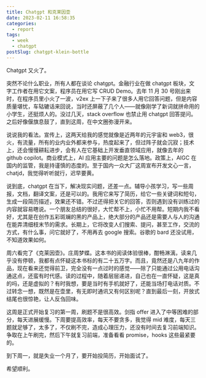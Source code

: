 ```yaml
---
title: Chatgpt 和克莱因壶
date: 2023-02-11 16:58:35
categories:
  - report
tags:
  - week
  - chatgpt
postSlug: chatgpt-klein-bottle
---
```


Chatgpt 又火了。

突然不论什么职业，所有人都在谈论 chatgpt。金融行业在做 chatgpt 板块，文字工作者在用它文案，程序员在用它写 CRUD Demo。去年 11 月 30 号刚出来时，在程序员里小火了一波，v2ex 上一下子来了很多人用它回答问题，但是内容质量堪忧，车轱辘话来回说，当时还屏蔽了几个人——就像刚学了新词就拼命用的小学生，还挺烦人的。没过几天，stack overflow 也禁止用 chatgpt 回答提问。之后好像偃旗息鼓了，直到这周，在中文圈弥漫开来。

说说我的看法。宣传上，这两天给我的感觉就像是近两年的元宇宙和 web3，很火，有流量，所有的业内业外都来参与，热度起来了，但过阵子就会沉寂；技术上，还会慢慢耕耘进步，会有人在它基础上开发垂直领域应用，就像去年的 github copilot。商业模式上，AI 应用主要的问题是怎么落地。政策上，AIGC 在国内的监管，我是持谨慎的态度的。至于国内一众大厂这周宣布开发文心一言，chatjd，我觉得听听就行，迟早要黄。

说到底，chatgpt 在当下，解决现实问题，还差一点。辅导小孩学习，写一些周报，文档，翻译文案，还是可以的。我用它来写了简历，给它一些关键词和短句，生成一段简历描述，效果还不错。不过还得把关它的回答，否则遇到没有训练过的内容就容易瞎说。一个朋友总结的很好，大忙帮不上，小忙不用帮。短期内我不看好，尤其是在创作五彩斑斓的黑的产品上，绝大部分的产品还是需要人与人的沟通在能弄清细枝末节的需求。长期上，它将改变人们搜索、提问，甚至工作，交流的方式，有什么事，问它就好了，不用再去 google 搜索。谷歌的 bard 还没试用，不知道效果如何。

周六看完了《克莱因壶》。庄周梦蝶。这本书的阅读体验很棒，酣畅淋漓，读来几乎没有停顿，我都有点怀疑这本书标的有二十五万字。而且，竟然还是八九年的作品，现在看来还觉得前卫，完全没有一点过时的感觉——除了只能通过公用电话沟通这点，还蛮有时代感。读的过程中，随着层层递进，自己也在一直怀疑，这是真的吗，还是虚拟的？有时我想，要是当时有手机就好了，还能当场打电话对质。不过转念一想，既然是在壶里，有无即时通讯又有何区别呢？直到最后一刻，开放式结尾也很惊艳，让人反刍回味。

这周是正式开始复习的第一周，刷题不是很高效。剑指 offer 进入了中等困难的部分，每天进展缓慢。下周要提高效率，每天不要贪多，我觉得 mid 难度，每天三题就足够了，太多了，不仅刷不完，造成心理压力，还没有时间去复习前端知识。争取在上午刷完，然后下午就复习前端，准备看看 promise，hooks 这些最紧要的。

到下周一，就是失业一个月了，要开始投简历，开始面试了。

希望顺利。
